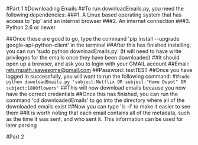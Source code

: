 #Part 1
#Downloading Emails
##To run downloadEmails.py, you need the following dependencies:
###1. A Linux based operating system that has access to 'pip' and an internet browser
###2. An internet connection
###3. Python 2.6 or newer

##Once these are good to go, type the command 'pip install --upgrade google-api-python-client' in the terminal
##After this has finished installing, you can run 'sudo python downloadEmails.py' (It will need to have write privileges for the emails once they have been downloaded)
##It should open up a browser, and ask you to login with your GMAIL account
##Email: returnpath.isawesome@gmail.com
##Password: testTEST
##Once you have logged in successfully, you will want to run the following command:
##``sudo python downloadEmails.py 'subject:Netflix OR subject:"Home Depot" OR subject:1800flowers'``
##This will now download emails because you now have the correct credentials
##Once this has finished, you can run the command 'cd downloadedEmails' to go into the directory where all of the downloaded emails exist
##Now you can type 'ls -l' to make it easier to see them
##It is worth noting that each email contains all of the metadata, such as the time it was sent, and who sent it. This information can be used for later parsing

#Part 2
#
